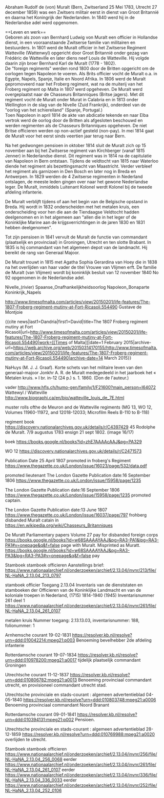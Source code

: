 Abraham Rudolf de (von) Muralt (Bern, Zwitserland 25 Mei 1783, Utrecht 27 december 1859) was een Zwitsers militair eerst in dienst van Groot Britannië en daarna het Koningrijk der Nederlanden. In 1840 werd hij in de Nederlandse adel werd opgenomen. 

==Leven en werk==  
Geboren als zoon van Bernhard Ludwig von Muralt een officier in Hollandse dienst, in een vooraanstaande Zwitserse familie van militairen en bestuurders.  In 1801 werd de Muralt officier in het Zwitserse Regiment Watteville (Wattenwyl) opgericht door Groot Britannië onder gezag van Frédéric de Watteville en later diens neef Louis de Watteville. Hij volgde daarin zijn broer Bernhard Karl de Muralt (1778 - 1802).  
De "foreign regiments" werden rond 1800 door de Britten opgericht om de oorlogen tegen Napoleon te voeren. Als Brits officier vocht de Muralt o.a. in Egypte, Napels, Spanje, Italie en Noord Afrika. 
In 1806 werd de Muralt gepromoveerd naar het Froberg regiment, wat na de muiterij van het Froberg regiment op Malta in 1807 werd opgeheven. De Muralt werd overgeplaatst naar de Chasseurs Britanniques (Britse jagers). Met dit regiment vocht de Muralt onder Murat in Calabria en in 1813 onder Wellington in de slag van de Nivelle (Zuid Frankrijk), onderdeel van de "oorlog van het schiereiland" (Spanje, Portugal.)  
Toen Napoleon in april 1814 de akte van abdicatie tekende en naar Elba vertrok werd de oorlog door de Britten als afgesloten beschouwd en werden regimenten als de Chasseurs Britanniques opgeheven. De niet Britse officieren werden op non-actief gesteld (non-pay). In mei 1814 gaat de Muralt voor het eerst sinds veertien jaar terug naar Bern.

Na het gedwongen pensioen in oktober 1814 sluit de Muralt zich op 15 november aan bij het Zwitserse regiment van Kirchberger (vanaf 1815 Jenner) in Nederlandse dienst. Dit regiment was in 1814 na de capitulatie van Napoleon in Bern ontstaan. Tijdens de veldtocht van 1815 naar Waterloo diende het regiment als bezettingsmacht van Maastricht. Verder verbleef het regiment als garnizoen in Den Bosch en later nog in Breda en Antwerpen. 
In 1829 werden de 4 Zwitserse regimenten in Nederland ontslagen, de meeste leden gingen over naar het gewone Nederlandse leger. De Muralt, inmiddels Luitenant Kolonel werdt Kolonel bij de tweede afdeling infanterie.

De Muralt verblijft tijdens of aan het begin van de Belgische opstand in Breda. Hij wordt in 1832 onderscheiden met het metalen kruis, een onderscheiding voor hen die aan de Tiendaagse Veldtocht hadden deelgenomen en in het algemeen aan "allen die in het leger of de Koninklijke Marine aan de krijgsverrichtingen in de jaren 1830 en 1831 hebben deelgenomen".

Tot zijn pensioen in 1841 vervult de Muralt de functie van commandant (plaatselijk en provinciaal) in Groningen, Utrecht en ten slotte Brabant. In 1835 is hij commandant van het algemeen depot van de landmacht. Hij bereikt de rang van Generaal Majoor.

De Muralt trouwt in 1815 met Agatha Sophia Gerardina van Hoey die in 1838 na het overlijden van haar vader de titel Vrouwe van Vlijmen erft. De familie de Muralt (van Vlijmen) wordt bij koninklijk besluit van 12 november 1840 No 92 opgenomen in de Nederlandse adel. 


Nivelle_(rivier)
Spaanse_Onafhankelijkheidsoorlog
Napoleon_Bonaparte
Koninkrijk_Napels

http://www.timesofmalta.com/articles/view/20150201/life-features/The-1807-Froberg-regiment-mutiny-at-Fort-Ricasoli.554490
Gustave de Montjoie

<ref>{{cite news|last1=Dandria|first1=David|title=The 1807 Froberg regiment mutiny at Fort Ricasoli|url=http://www.timesofmalta.com/articles/view/20150201/life-features/The-1807-Froberg-regiment-mutiny-at-Fort-Ricasoli.554490|work=[[Times of Malta]]|date=1 February 2015|archive-url=https://web.archive.org/web/20150314170155/http://www.timesofmalta.com/articles/view/20150201/life-features/The-1807-Froberg-regiment-mutiny-at-Fort-Ricasoli.554490|archive-date=14 March 2015}}</ref>


NaHuys (M. J. J. Graaf).  Korte schets van het militaire leven van den 
generaal-majoor Jonkhr A. R. de Muralt medegedeeld in het jaarboek het «  Metalen kruis. »  I br. in-12 (24 p.) s. 1. 1860. (Don 
de l'auteur.) 


vader
http://www.hfls.ch/humo-gen/family/1/F21600?main_person=I64072
Wattewyl / Watteville
http://www.biographi.ca/en/bio/watteville_louis_de_7E.html

muster rolls ofthe de Meuron and de Watteville regiments (MG 13, WO 12, Volumes 11960-11972, and 12018-12033; Microfilm Reels B-110 to B-118)

regiment book  
https://discovery.nationalarchives.gov.uk/details/r/C4397429
45 Rodolphe de Muralt. 7/9 augustus 1783  ensign 21 sept 1802.
(image 16/17)

boek
https://books.google.nl/books?id=zhE7AAAAcAAJ&pg=PA329

WO 12
https://discovery.nationalarchives.gov.uk/details/r/C2471573

Publication Date 25 April 1807
promoted in froberg's Regiment
https://www.thegazette.co.uk/London/issue/16023/page/532/data.pdf

promoted lieutenant 
The London Gazette
Publication date:16 September 1806
https://www.thegazette.co.uk/London/issue/15958/page/1235

The London Gazette
Publication date:16 September 1806
https://www.thegazette.co.uk/London/issue/15958/page/1235
promoted captain.

The London Gazette
Publication date:13 June 1807
https://www.thegazette.co.uk/London/issue/16037/page/797
frohberg disbanded
Muralt catain in https://en.wikipedia.org/wiki/Chasseurs_Britanniques

De Muratt 
Parliamentary papers Volume 27
pay for disbanded foreign corps
https://books.google.nl/books?id=w68SAAAAYAAJ&pg=RA3-PA1&lpg=RA3-PA1#v=onepage&q&f=false
page with Muralt. Misprinted as Muratt.
https://books.google.nl/books?id=w68SAAAAYAAJ&pg=RA3-PA3&lpg=RA3-PA3#v=onepage&q&f=false
pay 

Stamboek stamboek officieren
Aanstellings brief:
https://www.nationaalarchief.nl/onderzoeken/archief/2.13.04/invnr/213/file/NL-HaNA_2.13.04_213_0797

stamboek officier 
Toegang
2.13.04 Inventaris van de dienststaten en stamboeken der Officieren van de Koninklijke Landmacht en van de koloniale troepen in Nederland, (1715) 1814-1940 (1945)
Inventarisnummer
261 deel 1
https://www.nationaalarchief.nl/onderzoeken/archief/2.13.04/invnr/261/file/NL-HaNA_2.13.04_261_0107

metalen kruis
Nummer toegang: 2.13.13.03, inventarisnummer: 188, folionummer: 1

Arnhemsche courant
19-02-1831
https://resolver.kb.nl/resolve?urn=ddd:010042214:mpeg21:p003
Benoeming bevelhebber 2de afdeling infanterie

Rotterdamsche courant
19-07-1834
https://resolver.kb.nl/resolve?urn=ddd:010978200:mpeg21:a0017
tijdelijk plaatselijk commandant Groningen

Utrechtsche courant
11-12-1837
https://resolver.kb.nl/resolve?urn=ddd:010806782:mpeg21:a0013
Benoeming provinciaal commandant utrecht, en provisioneel commandant utrecht stad.

Utrechtsche provinciale en stads-courant : algemeen advertentieblad
04-05-1840
https://resolver.kb.nl/resolve?urn=ddd:010803748:mpeg21:a0006
Benoeming provinciaal commandant Noord Branant

Rotterdamsche courant
09-01-1841
https://resolver.kb.nl/resolve?urn=ddd:010394131:mpeg21:p002
Pensioen.

Utrechtsche provinciale en stads-courant : algemeen advertentieblad
28-12-1859
https://resolver.kb.nl/resolve?urn=ddd:010769988:mpeg21:a0020
overlijden te utrecht.


Stamboek stamboek officieren
https://www.nationaalarchief.nl/onderzoeken/archief/2.13.04/invnr/256/file/NL-HaNA_2.13.04_256_0068
eerder
https://www.nationaalarchief.nl/onderzoeken/archief/2.13.04/invnr/261/file/NL-HaNA_2.13.04_261_0107
eerder
https://www.nationaalarchief.nl/onderzoeken/archief/2.13.04/invnr/336/file/NL-HaNA_2.13.04_336_0033
eerder 
https://www.nationaalarchief.nl/onderzoeken/archief/2.13.04/invnr/252/file/NL-HaNA_2.13.04_252_0106
